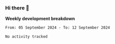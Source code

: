 ### Hi there 👋


**Weekly development breakdown**

<!--START_SECTION:waka-->

```txt
From: 05 September 2024 - To: 12 September 2024

No activity tracked
```

<!--END_SECTION:waka-->

